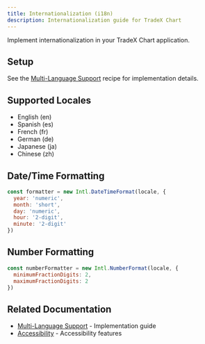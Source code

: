 ```yaml
---
title: Internationalization (i18n)
description: Internationalization guide for TradeX Chart
---
```


Implement internationalization in your TradeX Chart application.

## Setup

See the [Multi-Language Support](recipes/multi-language-support) recipe for implementation details.

## Supported Locales

- English (en)
- Spanish (es)
- French (fr)
- German (de)
- Japanese (ja)
- Chinese (zh)

## Date/Time Formatting

```javascript
const formatter = new Intl.DateTimeFormat(locale, {
  year: 'numeric',
  month: 'short',
  day: 'numeric',
  hour: '2-digit',
  minute: '2-digit'
})
```

## Number Formatting

```javascript
const numberFormatter = new Intl.NumberFormat(locale, {
  minimumFractionDigits: 2,
  maximumFractionDigits: 2
})
```

## Related Documentation

- [Multi-Language Support](recipes/multi-language-support) - Implementation guide
- [Accessibility](accessibility) - Accessibility features
